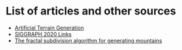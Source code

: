 # List of articles and other sources
* [Artificial Terrain Generation](http://vterrain.org/Elevation/Artificial/)
* [SIGGRAPH 2020 Links](https://blog.selfshadow.com/2020/08/18/siggraph-2020-links/)
* [The fractal subdivision algorithm for generating mountains](https://web.cs.wpi.edu/~matt/courses/cs563/talks/frac_mnt.html)
